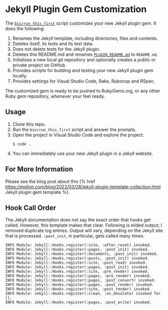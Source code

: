 # Jekyll Plugin Gem Customization

The [`bin/run_this_first`](bin/run_this_first) script customizes your new Jekyll plugin gem.
It does the following:
  1) Renames the Jekyll template, including directories, files and contents.
  2) Deletes itself, its tests and its test data.
  3) Does not delete tests for the Jekyll plugin.
  4) Deletes this README.md and renames [`PLUGIN_README.md`](PLUGIN_README.md) to `README.md`.
  5) Initializes a new local git repository and optionally creates a public or private project on GitHub.
  6) Provides scripts for building and testing your new Jekyll plugin gem locally.
  7) Provides settings for Visual Studio Code, Rake, Rubocop and RSpec.

The customized gem is ready to be pushed to RubyGems.org, or any other Ruby gem repository, whenever your feel ready.


## Usage
  1) Clone this repo.
  2) Run the `bin/run_this_first` script and answer the prompts.
  3) Open the project in Visual Studio Code and explore the project:
     ```shell
     $ code .
     ```
  4) You can immediately use your new Jekyll plugin in a Jekyll website.


## For More Information
Please see the blog post about this {% href https://mslinn.com/blog/2022/03/28/jekyll-plugin-template-collection.html Jekyll plugin gem template %}.


## Hook Call Order
The Jekyll documentation does not say the exact order that hooks get called.
However, this template makes that clear.
Following is elided output; I removed duplicate log entries.
Output will vary, depending on the Jekyll site that is processed.
`:post_init`, in particular, gets called many times.
```
INFO Module: Jekyll::Hooks.register(:site, :after_reset) invoked.
INFO Module: Jekyll::Hooks.register(:pages, :post_init) invoked.
INFO Module: Jekyll::Hooks.register(:documents, :post_init) invoked.
INFO Module: Jekyll::Hooks.register(:posts, :post_init) invoked.
INFO Module: Jekyll::Hooks.register(:site, :post_read) invoked.
INFO Module: Jekyll::Hooks.register(:pages, :post_init) invoked.
INFO Module: Jekyll::Hooks.register(:site, :pre_render) invoked.
INFO Module: Jekyll::Hooks.register(:pages, :pre_render) invoked.
INFO Module: Jekyll::Hooks.register(:pages, :post_convert) invoked.
INFO Module: Jekyll::Hooks.register(:pages, :post_render) invoked.
INFO Module: Jekyll::Hooks.register(:site, :post_render) invoked.
INFO Module: Jekyll::Hooks.register(:clean, :on_obsolete) invoked for [].
INFO Module: Jekyll::Hooks.register(:pages, :post_write) invoked.
```

